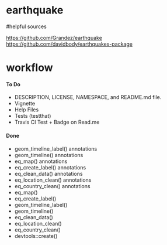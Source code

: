 # earthquake

#helpful sources

https://github.com/Grandez/earthquake
https://github.com/davidbody/earthquakes-package


# workflow

#### To Do
* DESCRIPTION, LICENSE, NAMESPACE, and README.md file.
* Vignette
* Help Files 
* Tests (testthat)
* Travis CI Test + Badge on Read.me



#### Done
* geom_timeline_label() annotations
* geom_timeline() annotations
* eq_map() annotations
* eq_create_label() annotations
* eq_clean_data() annotations
* eq_location_clean() annotations
* eq_country_clean() annotations
* eq_map()
* eq_create_label() 
* geom_timeline_label() 
* geom_timeline() 
* eq_clean_data()
* eq_location_clean()
* eq_country_clean()
* devtools::create()

